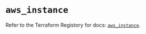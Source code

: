 # `aws_instance`

Refer to the Terraform Registory for docs: [`aws_instance`](https://registry.terraform.io/providers/hashicorp/aws/4.65.0/docs/resources/instance).
